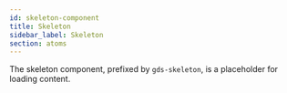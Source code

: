 ```yaml
---
id: skeleton-component
title: Skeleton
sidebar_label: Skeleton
section: atoms
---
```


The skeleton component, prefixed by `gds-skeleton`, is a placeholder for loading content.
